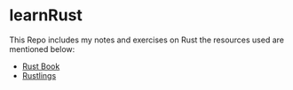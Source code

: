 # learnRust

This Repo includes my notes and exercises on Rust the resources used are mentioned below:
* [Rust Book](https://doc.rust-lang.org/book)
* [Rustlings]()
